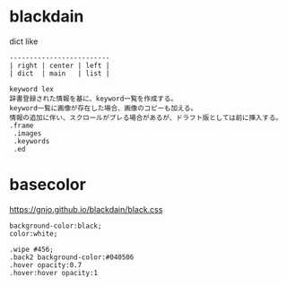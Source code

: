 # blackdain
dict like
```
-------------------------
| right | center | left |
| dict  | main   | list |
```
```
keyword lex
辞書登録された情報を基に、keyword一覧を作成する。
keyword一覧に画像が存在した場合、画像のコピーも加える。
情報の追加に伴い、スクロールがブレる場合があるが、ドラフト版としては前に挿入する。
.frame
 .images
 .keywords
 .ed
```

# basecolor
https://gnjo.github.io/blackdain/black.css
```
background-color:black;
color:white;

.wipe #456;
.back2 background-color:#040506
.hover opacity:0.7
.hover:hover opacity:1
```
